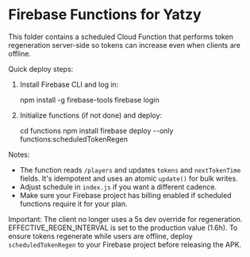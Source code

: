 # Firebase Functions for Yatzy

This folder contains a scheduled Cloud Function that performs token regeneration server-side so tokens can increase even when clients are offline.

Quick deploy steps:

1. Install Firebase CLI and log in:

   npm install -g firebase-tools
   firebase login

2. Initialize functions (if not done) and deploy:

   cd functions
   npm install
   firebase deploy --only functions:scheduledTokenRegen

Notes:
- The function reads `/players` and updates `tokens` and `nextTokenTime` fields. It's idempotent and uses an atomic `update()` for bulk writes.
- Adjust schedule in `index.js` if you want a different cadence.
- Make sure your Firebase project has billing enabled if scheduled functions require it for your plan.

Important: The client no longer uses a 5s dev override for regeneration. EFFECTIVE_REGEN_INTERVAL is set to the production value (1.6h).
To ensure tokens regenerate while users are offline, deploy `scheduledTokenRegen` to your Firebase project before releasing the APK.
